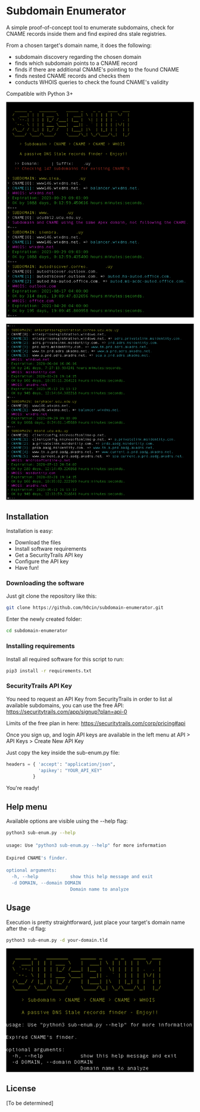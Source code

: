 # Subdomain Enumerator
A simple proof-of-concept tool to enumerate subdomains, check for CNAME records inside them and find expired dns stale registries.

From a chosen target's domain name, it does the following:

+ subdomain discovery regarding the chosen domain
+ finds which subdomain points to a CNAME record
+ finds if there are additional CNAME's pointing to the found CNAME
+ finds nested CNAME records and checks them
+ conducts WHOIS queries to check the found CNAME's validity

Compatible with Python 3+

![running](/pics/sub-enum-running.png)

![running2](/pics/running-screenshot.png)


## Installation

Installation is easy:

+ Download the files
+ Install software requirements
+ Get a SecurityTrails API key
+ Configure the API key
+ Have fun!

### Downloading the software

Just git clone the repository like this:

```bash
git clone https://github.com/h0cin/subdomain-enumerator.git
```

Enter the newly created folder:

```bash
cd subdomain-enumerator
```

### Installing requirements

Install all required software for this script to run:

```bash
pip3 install -r requirements.txt
```

### SecurityTrails API Key

You need to request an API Key from SecurityTrails in order
to list al available subdomains, you can use the free API: https://securitytrails.com/app/signup?plan=api-0

Limits of the free plan in here: https://securitytrails.com/corp/pricing#api

Once you sign up, and login API keys are available in the 
left menu at API > API Keys > Create New API Key

Just copy the key inside the sub-enum.py file:

```python
headers = { 'accept': "application/json",
            'apikey': "YOUR_API_KEY"
          }
```

You're ready!

## Help menu

Available options are visible using the --help flag:

```bash
python3 sub-enum.py --help

usage: Use "python3 sub-enum.py --help" for more information

Expired CNAME's finder.

optional arguments:
  -h, --help            show this help message and exit
  -d DOMAIN, --domain DOMAIN
                        Domain name to analyze
```

## Usage

Execution is pretty straightforward, just place your target's domain name after the -d flag:

```bash
python3 sub-enum.py -d your-domain.tld
```

![help](/pics/sub-enum-help.png)

## License
[To be determined]

